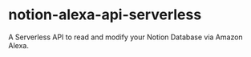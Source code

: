# notion-alexa-api-serverless
A Serverless API to read and modify your Notion Database via Amazon Alexa.
